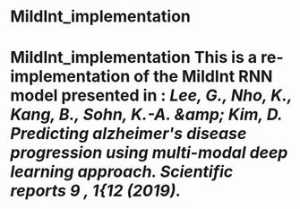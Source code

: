 # MildInt_implementation
# MildInt_implementation This is a re-implementation of the MildInt RNN model presented in :  *Lee, G., Nho, K., Kang, B., Sohn, K.-A. &amp;amp; Kim, D.  Predicting alzheimer's disease progression  using  multi-modal  deep  learning  approach. Scientific  reports 9 ,  1{12 (2019).*

